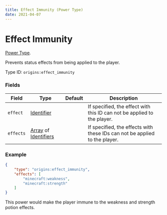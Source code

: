 ```yaml
---
title: Effect Immunity (Power Type)
date: 2021-04-07
---
```

# Effect Immunity

[Power Type](../power_types.md).

Prevents status effects from being applied to the player.

Type ID: `origins:effect_immunity`

### Fields

Field  | Type | Default | Description
-------|------|---------|-------------
`effect` | [Identifier](../data_types/identifier.md) |  | If specified, the effect with this ID can not be applied to the player.
`effects` | [Array](../data_types/array.md) of [Identifiers](../data_types/identifier.md) |  | If specified, the effects with these IDs can not be applied to the player.

### Example
```json
{
	"type": "origins:effect_immunity",
	"effects": [
		"minecraft:weakness",
		"minecraft:strength"
	]
}
```
This power would make the player immune to the weakness and strength potion effects.

